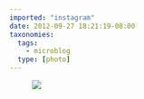 ```yaml
---
imported: "instagram"
date: 2012-09-27 18:21:19-08:00
taxonomies:
  tags:
    - microblog
  type: [photo]
---
```

<figure>
  <img src="/media/images/photos/2012/09/54658ae969c3cc98925f7b178da0d0f7.jpg"/>
</figure>

